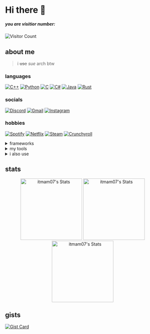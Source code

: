 # Hi there 👋

##### you are visitior number:
![Visitor Count](https://profile-counter.glitch.me/itmam07/count.svg)

## about me

> i ~~use~~ *sue* arch btw

### languages

[![C++](https://img.shields.io/badge/C++-%2300599C.svg?logo=c%2B%2B&logoColor=white)](#)
[![Python](https://img.shields.io/badge/Python-3776AB?logo=python&logoColor=fff)](#)
[![C](https://img.shields.io/badge/C-00599C?logo=c&logoColor=white)](#)
[![C#](https://custom-icon-badges.demolab.com/badge/C%23-%23239120.svg?logo=cshrp&logoColor=white)](#)
[![Java](https://img.shields.io/badge/Java-%23ED8B00.svg?logo=openjdk&logoColor=white)](#)
[![Rust](https://img.shields.io/badge/Rust-%23000000.svg?e&logo=rust&logoColor=white)](#)

### socials
[![Discord](https://img.shields.io/badge/Discord-%235865F2.svg?&logo=discord&logoColor=white)](#)
[![Gmail](https://img.shields.io/badge/Gmail-D14836?logo=gmail&logoColor=white)](#)
[![Instagram](https://img.shields.io/badge/Instagram-%23E4405F.svg?logo=Instagram&logoColor=white)](#)


### hobbies
[![Spotify](https://img.shields.io/badge/Spotify-1ED760?logo=spotify&logoColor=white)](#)
[![Netflix](https://img.shields.io/badge/Netflix-E50914?logo=netflix&logoColor=white)](#)
[![Steam](https://img.shields.io/badge/Steam-%23000000.svg?logo=steam&logoColor=white)](#)
[![Crunchyroll](https://img.shields.io/badge/Crunchyroll-F47521?logo=crunchyroll&logoColor=white)](#)

<details>
    <summary>frameworks</summary></br>

  [![Docker](https://img.shields.io/badge/Docker-2496ED?logo=docker&logoColor=fff)](#)
  [![Anaconda](https://img.shields.io/badge/Anaconda-44A833?logo=anaconda&logoColor=fff)](#)
  [![Angular](https://img.shields.io/badge/Angular-%23DD0031.svg?logo=angular&logoColor=white)](#)
  [![Bootstrap](https://img.shields.io/badge/Bootstrap-7952B3?logo=bootstrap&logoColor=fff)](#)
  [![Spring Boot](https://img.shields.io/badge/Spring%20Boot-6DB33F?logo=springboot&logoColor=fff)](#)
  [![Kubernetes](https://img.shields.io/badge/Kubernetes-326CE5?logo=kubernetes&logoColor=fff)](#)
  [![CircleCI](https://img.shields.io/badge/CircleCI-343434?logo=circleci&logoColor=fff)](#)
  [![GitHub Actions](https://img.shields.io/badge/GitHub_Actions-2088FF?logo=github-actions&logoColor=white)](#)
  [![Jenkins](https://img.shields.io/badge/Jenkins-D24939?logo=jenkins&logoColor=white)](#)

</details>

<details>
    <summary>my tools</summary></br>
  
  [![Arch Linux](https://img.shields.io/badge/Arch%20Linux-1793D1?logo=arch-linux&logoColor=fff)](#)
  [![Alacritty](https://img.shields.io/badge/Alacritty-F46D01?logo=alacritty&logoColor=fff)](#)
  [![Neovim](https://img.shields.io/badge/Neovim-57A143?logo=neovim&logoColor=fff)](#)
  [![Vim](https://img.shields.io/badge/Vim-%2311AB00.svg?logo=vim&logoColor=white)](#)

</details>

<details>
    <summary>i also use</summary></br>
  
  [![ChatGPT](https://img.shields.io/badge/ChatGPT-74aa9c?logo=openai&logoColor=white)](#)
  [![Google Gemini](https://img.shields.io/badge/Google%20Gemini-886FBF?logo=googlegemini&logoColor=fff)](#)
  [![GitHub Copilot](https://img.shields.io/badge/GitHub%20Copilot-000?logo=githubcopilot&logoColor=fff)](#)
  [![Google Chrome](https://img.shields.io/badge/Google%20Chrome-4285F4?logo=GoogleChrome&logoColor=white)](#)
  [![Tor](https://img.shields.io/badge/Tor-7D4698?logo=Tor-Browser&logoColor=white)](#)

</details>


## stats

<div align="center">

  <img src="https://github-readme-stats-tau-nine-67.vercel.app/api?username=itmam07&theme=prussian&show_icons=true&count_private=false" alt="itmam07's Stats" width="" height="200">

  <img src="https://github-readme-streak-stats.herokuapp.com/?user=itmam07&theme=prussian" alt="itmam07's Stats" width="" height="200">

  <img src="https://github-readme-stats.vercel.app/api/top-langs/?username=itmam07&theme=prussian&show_icons=true&hide_progress=true" alt="itmam07's Stats" width="" height="200">

</div>

## gists

[![Gist Card](https://github-readme-stats.vercel.app/api/gist?id=11a314caee278a1d661f13e48957dfaf)](https://gist.github.com/itmam07/11a314caee278a1d661f13e48957dfaf/)